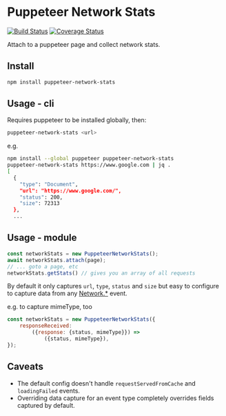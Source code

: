 <!-- markdownlint-disable MD026 -->

# Puppeteer Network Stats

[![Build Status](https://travis-ci.org/csabapalfi/puppeteer-network-stats.svg?branch=master)](https://travis-ci.org/csabapalfi/puppeteer-network-stats/)
[![Coverage Status](https://coveralls.io/repos/github/csabapalfi/puppeteer-network-stats/badge.svg)](https://coveralls.io/github/csabapalfi/puppeteer-network-stats)

Attach to a puppeteer page and collect network stats.

## Install

```sh
npm install puppeteer-network-stats
```

## Usage - cli

Requires puppeteer to be installed globally, then:

```sh
puppeteer-network-stats <url>
```

e.g.

```sh
npm install --global puppeteer puppeteer-network-stats
puppeteer-network-stats https://www.google.com | jq .
[
  {
    "type": "Document",
    "url": "https://www.google.com/",
    "status": 200,
    "size": 72313
  },
  ...
```

## Usage - module

```js
const networkStats = new PuppeteerNetworkStats();
await networkStats.attach(page);
// ... goto a page, etc
networkStats.getStats() // gives you an array of all requests
```

By default it only captures `url`, `type`, `status` and `size` but easy to configure to capture data from any [Network.*](https://chromedevtools.github.io/devtools-protocol/tot/Network#event-dataReceived) event.

e.g. to capture mimeType, too

```js
const networkStats = new PuppeteerNetworkStats({
    responseReceived:
        ({response: {status, mimeType}}) =>
            ({status, mimeType}),
});
```

## Caveats

* The default config doesn't handle `requestServedFromCache` and `loadingFailed` events.
* Overriding data capture for an event type completely overrides fields captured by default.
